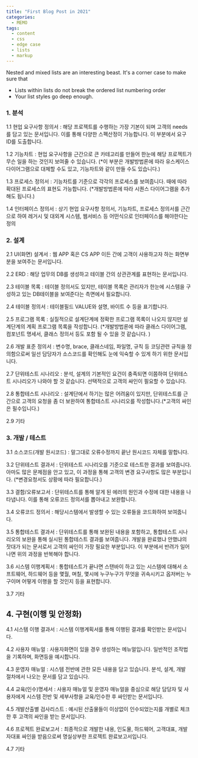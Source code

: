 ```yaml
---
title: "First Blog Post in 2021"
categories:
  - MEMO
tags:
  - content
  - css
  - edge case
  - lists
  - markup
---
```


Nested and mixed lists are an interesting beast. It's a corner case to make sure that

* Lists within lists do not break the ordered list numbering order
* Your list styles go deep enough.

### 1. 분석

1.1 현업 요구사항 정의서 
 : 해당 프로젝트를 수행하는 가장 기본이 되며 고객의 needs를 담고 있는 문서입니다. 이를 통해 다양한 스펙산정이 가능합니다. 이 부분에서 요구 ID를 도출합니다. 

1.2 기능차트
  : 현업 요구사항을 근간으로 큰 카테고리를 만들어 한눈에 해당 프로젝트가 무슨 일을 하는 것인지 보여줄 수 있습니다. 
  (*이 부분은 개발방법론에 따라 유스케이스 다이어그램으로 대체할 수도 있고, 기능차트와 같이 만들 수도 있습니다.)

1.3 프로세스 정의서 
  : 기능차트를 기준으로 각각의 프로세스를 보여줍니다. 때에 따라 확대된 프로세스의 표현도 가능합니다. 
   (*개발방법론에 따라 시퀀스 다이어그램을 추가해도 됩니다.)

1.4 인터페이스 정의서
   : 상기 현업 요구사항 정의서, 기능차트, 프로세스 정의서를 근간으로 하여 레거시 및 대외계 시스템, 웹서비스 등 어떤식으로 인터페이스를 해야한다는 정의

### 2. 설계

2.1 UI(화면) 설계서
    : 웹 APP 혹은 CS APP 이든 간에 고객이 사용하고자 하는 화면부분을 보여주는 문서입니다. 

2.2 ERD
    : 해당 업무의 DB를 생성하고 테이블 간의 상관관계를 표현하는 문서입니다. 

2.3 테이블 목록
    : 테이블 정의서도 있지만, 테이블 목록은 관리자가 한눈에 시스템을 구성하고 있는 DB테이블을 보여준다는 측면에서 필요합니다. 

2.4 테이블 정의서
    : 테이블필드 VALUE와 설명, 바이트 수 등을 표기합니다. 

2.5 프로그램 목록
    : 실질적으로 설계단계에 정확한 프로그램 목록이 나오지 않지만 설계단계의 계획 프로그램 목록을 작성합니다. 
      (*개발방법론에 따라 클래스 다이어그램, 컴포넌트 명세서, 클래스 정의서 등도 포함 될 수 있을 것 같습니다. )

2.6 개발 표준 정의서
    :  변수명, brace, 클래스네임, 파일명, 규칙 등 코딩관련 규칙을 정의함으로써 일선 담당자가 소스코드를 확인해도 눈에 익숙할 수 있게 하기 위한 문서입니다. 

2.7 단위테스트 시나리오
    : 분석, 설계의 기본적인 요건이 충족되면 이쯤하여 단위테스트 시나리오가 나와야 할 것 같습니다. 선택적으로 고객의 싸인이 필요할 수 있습니다. 

2.8 통합테스트 시나리오
    : 설계단에서 하기는 많은 어려움이 있지만, 단위테스트를 근간으로 고객의 요청을 좀 더 보완하여 통합테스트 시나리오를 작성합니다.(*고객의 싸인은 필수입니다.)

2.9 기타

### 3. 개발 / 테스트

3.1 소스코드(개발 원시코드)
   : 말그대로 오류수정까지 끝난 원시코드 자체를 말합니다. 

3.2 단위테스트 결과서
   : 단위테스트 시나리오를 기준으로 테스트한 결과를 보여줍니다. 아마도 많은 문제점을 안고 있고, 이 과정을 통해 고객의 변경 요구사항도 많은 부분입니다. 
   (*변경요청서도 상황에 따라 필요합니다.)

3.3 결함/오류보고서
   : 단위테스트를 통해 알게 된 에러의 원인과 수정에 대한 내용을 나타냅니다. 이를 통해 오류코드 정의서를 뽑아내고 보완합니다. 

3.4 오류코드 정의서
   : 해당시스템에서 발생할 수 있는 오류들을 코드화하여 보여줍니다. 

3.5 통합테스트 결과서
   : 단위테스트를 통해 보완된 내용을 포함하고, 통합테스트 시나리오의 보완을 통해 실시된 통합테스트 결과를 보여줍니다. 개발을 완료했냐 안했냐의 잣대가 되는 문서로서 고객의 싸인이 가장 필요한 부분입니다. 이 부분에서 반려가 일어나면 위의 과정을 반복해야 합니다. 

3.6 시스템 이행계획서
   : 통합테스트가 끝나면 스탠바이 하고 있는 시스템에 대해서 소프트웨어, 하드웨어 등을 몇월, 며칠, 몇시에 누구누구가 무엇을 귀속시키고 옵저버는 누구이며 어떻게 이행을 할 것인지 등을 표현합니다. 

3.7 기타

## 4. 구현(이행 및 안정화)

4.1 시스템 이행 결과서
   : 시스템 이행계획서를 통해 이행된 결과를 확인받는 문서입니다. 

4.2 사용자 매뉴얼
   : 사용자화면이 있을 경우 생성하는 메뉴얼입니다. 일반적인 조작법을 기록하며, 화면등을 예시합니다. 

4.3 운영자 매뉴얼
   : 시스템 전반에 관한 모든 내용을 담고 있습니다. 분석, 설계, 개발 절차에서 나오는 문서를 담고 있습니다. 

4.4 교육(인수)명세서
   : 사용자 매뉴얼 및 운영자 매뉴얼을 중심으로 해당 담당자 및 사용자에게 시스템 전반 및 세부사항을 교육/인수한 후 싸인받는 문서입니다. 

4.5 개발산출별 검사리스트
   : 예시된 산출물들이 이상없이 인수되었는지를 개별로 체크한 후 고객의 싸인을 받는 문서입니다. 

4.6 프로젝트 완료보고서
   : 최종적으로 개발한 내용, 인도물, 하드웨어, 고객대표, 개발자대표 싸인을 받음으로써 명실상부한 프로젝트 완료보고서입니다. 

4.7 기타


